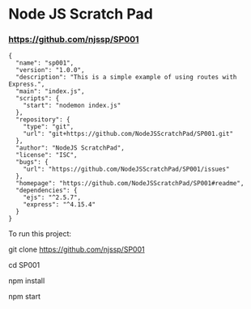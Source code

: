 # Node JS Scratch Pad

### https://github.com/njssp/SP001

```
{
  "name": "sp001",
  "version": "1.0.0",
  "description": "This is a simple example of using routes with Express.",
  "main": "index.js",
  "scripts": {
    "start": "nodemon index.js"
  },
  "repository": {
    "type": "git",
    "url": "git+https://github.com/NodeJSScratchPad/SP001.git"
  },
  "author": "NodeJS ScratchPad",
  "license": "ISC",
  "bugs": {
    "url": "https://github.com/NodeJSScratchPad/SP001/issues"
  },
  "homepage": "https://github.com/NodeJSScratchPad/SP001#readme",
  "dependencies": {
    "ejs": "^2.5.7",
    "express": "^4.15.4"
  }
}
```

To run this project:

git clone https://github.com/njssp/SP001

cd SP001

npm install

npm start